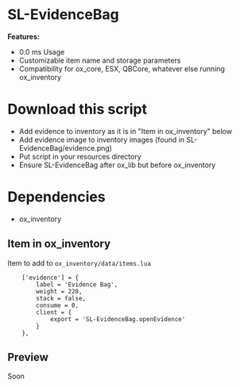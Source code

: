 # SL-EvidenceBag

<b>Features:</b>
- 0.0 ms Usage
- Customizable item name and storage parameters
- Compatibility for ox_core, ESX, QBCore, whatever else running ox_inventory

# Download this script
- Add evidence to inventory as it is in "Item in ox_inventory" below
- Add evidence image to inventory images (found in SL-EvidenceBag/evidence.png)
- Put script in your resources directory
- Ensure SL-EvidenceBag after ox_lib but before ox_inventory

# Dependencies
- ox_inventory

## Item in ox_inventory
Item to add to `ox_inventory/data/items.lua`
```
	['evidence'] = {
		label = 'Evidence Bag',
		weight = 220,
		stack = false,
		consume = 0,
		client = {
			export = 'SL-EvidenceBag.openEvidence'
		}
	},
```

## Preview
Soon
